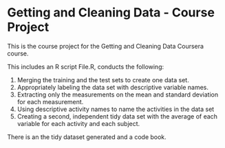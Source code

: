 # Getting and Cleaning Data - Course Project
This is the course project for the Getting and Cleaning Data Coursera course.

This includes an R script File.R, conducts the following:
1) Merging the training and the test sets to create one data set.
2) Appropriately labeling the data set with descriptive variable names.
3) Extracting only the measurements on the mean and standard deviation for each measurement.
4) Using descriptive activity names to name the activities in the data set
5) Creating a second, independent tidy data set with the average of each variable for each activity and each subject.

There is an the tidy dataset generated and a code book.
